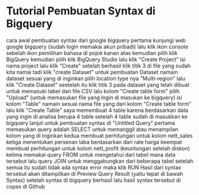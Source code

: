# Tutorial Pembuatan Syntax di Bigquery
cara awal pembuatan syntax dari google bigquery
pertama kunjungi web google bigquery (sudah login memakai akun pribadi)
lalu klik ikon console sebelah ikon pemilihan bahasa di pojok kanan atas
kemudian pilih klik BigQuery
kemudian pilih klik BigQuery Studio
lalu klik "Create Project"
isi nama project
lalu klik "Create"
setelah berhasil klik titik 3 di file yang sudah kita namai tadi
klik "create Dataset" untuk pembuatan Dataset
namain dataset sesuai yang di inginkan
pilih location type nya "Multi-region"
lalu klik "Create Dataset"
seetelah itu klik titik 3 pada dataset yang telah dibuat untuk memasuki tabel dari file CSV
lalu kolom "Create table form" pilih "Upload" (untuk memasukan file yang ingin di masukan ke bigquery)
isi kolom "Table" namain sesuai nama file yang dari kolom "Create table form"
lalu klik "Create Table"
saya memembuat 4 table karena berdasarkan data yang ingin di analisa berupa 4 table
setelah 4 table sudah di masukkan ke bigquery lanjut untuk pembuatan syntax di "Untitled Query"
pertama memasukan query adalah SELECT untuk memanggil atau menampilan kolom yang di inginkan
kedua membuat perhitungan untuk kolom nett_sales
ketiga menentukan persenan laba berdasarkan dari rate harga
keempat membuat perhitungan untuk kolom nett_profit (keuntungan setelah diskon)
kelima memakai query FROM untuk mengetahui dari tabel mana data tersebut
lalu query JOIN untuk menggabungkan dari beberapa tabel
setelah semua itu sudah tidak ada syntax error maka klik RUN
Hasil dari syntax tersebut akan ditampilkan di Preview Query Result (yaitu tepat di bawah Syntax)
setelah syntax di bigquery berhasil lalu hasil syntax tersebut di copas di Github
